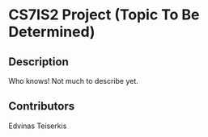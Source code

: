 # CS7IS2 Project (Topic To Be Determined)

## Description

Who knows! Not much to describe yet.

## Contributors

Edvinas Teiserkis
